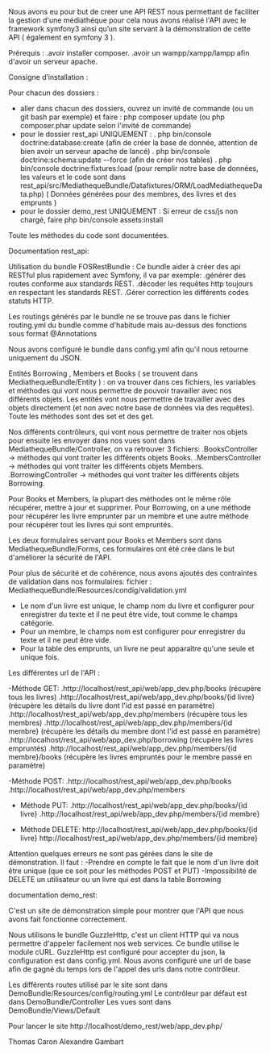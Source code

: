 Nous avons eu pour but de creer une API REST nous permettant de faciliter la gestion d'une médiathéque pour cela nous avons réalisé l'API avec le framework symfony3 ainsi qu’un site servant à la démonstration de cette API ( également en symfony 3 ).

Prérequis :
.avoir installer composer.
.avoir un wampp/xampp/lampp afin d'avoir un serveur apache.

Consigne d’installation :

Pour chacun des dossiers :

- aller dans chacun des dossiers, ouvrez un invité de commande (ou un git bash par exemple) et faire : php composer update (ou php composer.phar update selon l'invité de commande)
- pour le dossier rest_api UNIQUEMENT : 
. php bin/console doctrine:database:create (afin de créer la base de donnée, attention de bien avoir un serveur apache de lancé)
. php bin/console doctrine:schema:update --force (afin de créer nos tables)
. php bin/console doctrine:fixtures:load (pour remplir notre base de données, les valeurs et le code sont dans rest_api/src/MediathequeBundle/Datafixtures/ORM/LoadMediathequeData.php)
( Données générées pour des membres, des livres et des emprunts )
- pour le dossier demo_rest UNIQUEMENT :
Si erreur de css/js non chargé, faire php bin/console assets:install 


Toute les méthodes du code sont documentées.


Documentation rest_api:

Utilisation du bundle FOSRestBundle : Ce bundle aider à créer des api RESTful plus rapidement avec Symfony, il va par exemple:
.générer des routes conforme aux standards REST.
.décoder les requêtes http toujours en respectant les standards REST.
.Gérer correction les différents codes statuts HTTP. 

Les routings générés par le bundle ne se trouve pas dans le fichier routing.yml du bundle comme d'habitude mais au-dessus des fonctions sous format @Annotations

Nous avons configuré le bundle dans config.yml afin qu'il nous retourne uniquement du JSON.

Entités Borrowing , Members et Books ( se trouvent dans MediathequeBundle/Entity ) : on va trouver dans ces fichiers, les variables et méthodes qui vont nous permettre de pouvoir travailler avec nos différents objets.
Les entités vont nous permettre de travailler avec des objets directement (et non avec notre base de données via des requêtes). Toute les méthodes sont des set et des get.
 
Nos différents contrôleurs, qui vont nous permettre de traiter nos objets pour ensuite les envoyer dans nos vues sont dans MediathequeBundle/Controller, on va retrouver 3 fichiers:
.BooksController -> méthodes qui vont traiter les différents objets Books.
.MembersController -> méthodes qui vont traiter les différents objets Members.
.BorrowingController -> méthodes qui vont traiter les différents objets Borrowing.

Pour Books et Members, la plupart des méthodes ont le même rôle récupérer, mettre à jour et supprimer.
Pour Borrowing, on a une méthode pour récupérer les livre emprunter par un membre et une autre méthode pour récupérer tout les livres qui sont empruntés.

Les deux formulaires servant pour Books et Members sont dans MediathequeBundle/Forms, ces formulaires ont été crée dans le but d'améliorer la sécurité de l'API.

Pour plus de sécurité et de cohérence, nous avons ajoutés des contraintes de validation dans nos formulaires:
fichier : MediathequeBundle/Resources/condig/validation.yml
- Le nom d'un livre est unique, le champ nom du livre et configurer pour enregistrer du texte et il ne peut être vide, tout comme le champs catégorie.
- Pour un membre, le champs nom est configurer pour enregistrer du texte et il ne peut être vide.
- Pour la table des emprunts, un livre ne peut apparaître qu'une seule et unique fois.

Les différentes url de l'API :

-Méthode GET:
.http://localhost/rest_api/web/app_dev.php/books  (récupère tous les livres)
.http://localhost/rest_api/web/app_dev.php/books/{id livre} (récupère les détails du livre dont l'id est passé en paramètre)
.http://localhost/rest_api/web/app_dev.php/members (récupère tous les membres)
.http://localhost/rest_api/web/app_dev.php/members/{id membre} (récupère les détails du membre dont l'id est passé en paramètre)
.http://localhost/rest_api/web/app_dev.php/borrowing (récupère les livres empruntés)
.http://localhost/rest_api/web/app_dev.php/members/{id membre}/books (récupère les livres empruntés pour le membre passé en paramètre)

-Méthode POST:
.http://localhost/rest_api/web/app_dev.php/books
.http://localhost/rest_api/web/app_dev.php/members

- Méthode PUT:
.http://localhost/rest_api/web/app_dev.php/books/{id livre}
.http://localhost/rest_api/web/app_dev.php/members/{id membre}

- Méthode DELETE:
http://localhost/rest_api/web/app_dev.php/books/{id livre}
http://localhost/rest_api/web/app_dev.php/members/{id membre}

Attention quelques erreurs ne sont pas gérées dans le site de démonstration. Il faut :
-Prendre en compte le fait que le nom d'un livre doit être unique (que ce soit pour les méthodes POST et PUT)
-Impossibilité de DELETE un utilisateur ou un livre qui est dans la table Borrowing 


documentation demo_rest:

C'est un site de démonstration simple pour montrer que l'API que nous avons fait fonctionne correctement.

Nous utilisons le bundle GuzzleHttp, c'est un client HTTP qui va nous permettre d'appeler facilement nos web services. Ce bundle utilise le module cURL.
GuzzleHttp est configuré pour accepter du json, la configuration est dans config.yml. Nous avons configuré une url de base afin de gagné du temps lors de l'appel des urls dans notre contrôleur.

Les différents routes utilisé par le site sont dans DemoBundle/Resources/config/routing.yml
Le contrôleur par défaut est dans DemoBundle/Controller 
Les vues sont dans DemoBundle/Views/Default

Pour lancer le site http://localhost/demo_rest/web/app_dev.php/

Thomas Caron
Alexandre Gambart


